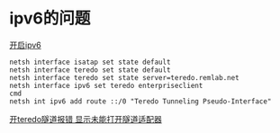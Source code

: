 # ipv6的问题
[开启ipv6](https://github.com/XX-net/XX-Net/issues/6918#issuecomment-335667804)
```
netsh interface isatap set state default
netsh interface teredo set state default
netsh interface teredo set state server=teredo.remlab.net
netsh interface ipv6 set teredo enterpriseclient
cmd
netsh int ipv6 add route ::/0 "Teredo Tunneling Pseudo-Interface"
```

[开teredo隧道报错 显示未能打开隧道适配器](https://github.com/XX-net/XX-Net/issues/8739)